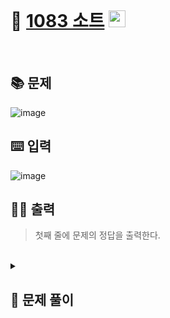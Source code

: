 <br>

# 🎢 [1083 소트](http://www.acmicpc.net/problem/1083) <img height="27px" width="27px" src="https://static.solved.ac/tier_small/12.svg"/>
<br>

## 📚 문제
![image](https://github.com/user-attachments/assets/1a84ae0e-1c47-41bf-a8a9-cf4174cd9c03)
<br>

## ⌨️ 입력
![image](https://github.com/user-attachments/assets/e037c7ad-e9fc-4e7e-b978-c16c3208ab82)
<br>

## 🏃‍♂️ 출력
> 첫째 줄에 문제의 정답을 출력한다.

<br>
<details>

  <summary> 
  
  ## 🎈 문제 풀이
  </summary>
  
## 🙈 문제에 대한 생각
> 1. 연속된 두 개의 원소만 교환할수 있기 때문에 양옆의 원소를 swap하는 방식으로 구상하였다.
> > - 조건
> > - 1. 사전순으로 가장 뒷서는 것 ->  내림차순으로 으로 정렬
> > - 2. S가 0이 될때 까지 정렬을 수행
> > - 3. 여기서 중요한 포인트 : 전체의 원소를 비교하는게 아니라 s의 범위를 고려해 양옆의 크기를 비교
> 2. 조건을 고려하면서 최댓값을 찾는다.
> 3. 최댓값의 index를 추출한다.

</br>

## 📄 중요 로직
>  최댓값을 찾기위해서 슬라이싱할때 현재 탐색중인 index위치부터 s만큼 더한 index까지의 범위를 선정
>  두번째 for문에서 정렬되고 난 후 최댓값의 인덱스를 1 감소.

</br>

## 📜 전체 로직
> 1. 입력 3개 받기
> 2. N만큼 반복문을 수행
> 3. 최댓값과 최댓값의 index를 추출
> 4. 두번째 반복문 수행 (최댓값의 index가 현재 탐색중인 index와 같다면 종료 and s가 0이면 종료)
> 5. 내림차순 정렬 수행
> 6. s와 최댓값의 index를 1씩 감소시킨다.

## 🪄 참고 자료 
- https://letalearns.tistory.com/146

</details>

